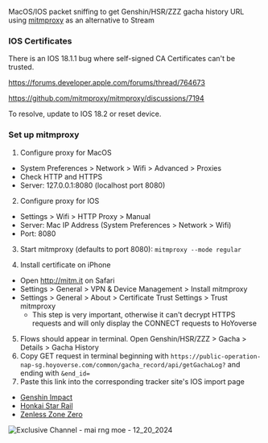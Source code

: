 MacOS/IOS packet sniffing to get Genshin/HSR/ZZZ gacha history URL using [mitmproxy](https://github.com/mitmproxy/mitmproxy)
as an alternative to Stream

### IOS Certificates

There is an IOS 18.1.1 bug where self-signed CA Certificates can't be trusted.

https://forums.developer.apple.com/forums/thread/764673

https://github.com/mitmproxy/mitmproxy/discussions/7194

To resolve, update to IOS 18.2 or reset device.

### Set up mitmproxy

1. Configure proxy for MacOS
  - System Preferences > Network > Wifi > Advanced > Proxies
  - Check HTTP and HTTPS
  - Server: 127.0.0.1:8080 (localhost port 8080)


2. Configure proxy for IOS
  - Settings > Wifi > HTTP Proxy > Manual
  - Server: Mac IP Address (System Preferences > Network > Wifi)
  - Port: 8080


3. Start mitmproxy (defaults to port 8080): `mitmproxy --mode regular`

4. Install certificate on iPhone
  - Open http://mitm.it on Safari
  - Settings > General > VPN & Device Management > Install mitmproxy 
  - Settings > General > About > Certificate Trust Settings > Trust mitmproxy
    - This step is very important, otherwise it can't decrypt HTTPS requests and will only display the CONNECT requests to HoYoverse


5. Flows should appear in terminal. Open Genshin/HSR/ZZZ > Gacha > Details > Gacha History
6. Copy GET request in terminal beginning with `https://public-operation-nap-sg.hoyoverse.com/common/gacha_record/api/getGachaLog?` and ending with `&end_id=`
7. Paste this link into the corresponding tracker site's IOS import page
  - [Genshin Impact](https://paimon.moe/wish/import)
  - [Honkai Star Rail](https://starrailstation.com/en/warp#importwith)
  - [Zenless Zone Zero](https://zzz.rng.moe/en/tracker/import)

![Exclusive Channel - mai rng moe - 12_20_2024](https://github.com/user-attachments/assets/08a204d2-6818-4fcf-bd39-ec67c3326f1b)
